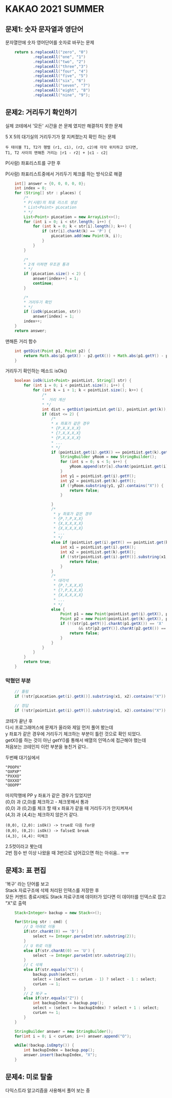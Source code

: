 # KAKAO 2021 SUMMER

## 문제1: 숫자 문자열과 영단어

문자열안에 숫자 영어단어를 숫자로 바꾸는 문제

~~~java
    return s.replaceAll("zero", "0")
            .replaceAll("one", "1")
            .replaceAll("two", "2")
            .replaceAll("three","3")
            .replaceAll("four", "4")
            .replaceAll("five", "5")
            .replaceAll("six", "6")
            .replaceAll("seven", "7")
            .replaceAll("eight", "8")
            .replaceAll("nine", "9");
~~~

## 문제2: 거리두기 확인하기

실제 코테에서 '모든' 시간을 쓴 문제 였지만 해결하지 못한 문제

5 X 5의 대기실의 거리두기가 잘 지켜졌는지 확인 하는 문제

~~~
두 테이블 T1, T2가 행렬 (r1, c1), (r2, c2)에 각각 위치하고 있다면,  
T1, T2 사이의 맨해튼 거리는 |r1 - r2| + |c1 - c2|
~~~
P(사람) 좌표리스트를 구한 후

P(사람) 좌표리스트중에서 거리두기 체크를 하는 방식으로 해결
```java
    int[] answer = {0, 0, 0, 0, 0};
    int index = 0;
    for (String[] str : places) {
        /*
        * P(사람)의 좌표 리스트 생성
        * List<Point> pLocation
        * */
        List<Point> pLocation = new ArrayList<>();
        for (int i = 0; i < str.length; i++) {
            for (int k = 0; k < str[i].length(); k++) {
                if (str[i].charAt(k) == 'P') {
                    pLocation.add(new Point(k, i));
                }
            }
        }

        /*
        * 2개 이하면 무조권 통과
        * */
        if (pLocation.size() < 2) {
            answer[index++] = 1;
            continue;
        }

        /*
        * 거리두기 확인
        * */
        if (isOk(pLocation, str))
            answer[index] = 1;
        index++;
    }
    return answer;  
```

맨해튼 거리 함수
~~~java
    int getDist(Point p1, Point p2) {
        return Math.abs(p1.getX() - p2.getX()) + Math.abs(p1.getY() - p2.getY());
    }
~~~

거리두기 확인하는 메소드 isOk()
~~~java
    boolean isOk(List<Point> pointList, String[] str) {
        for (int i = 0; i < pointList.size(); i++) {
            for (int k = i + 1; k < pointList.size(); k++) {
                /*
                *  거리 계산
                * */
                int dist = getDist(pointList.get(i), pointList.get(k));
                if (dist <= 2) {
                    /*
                    * x 좌표가 같은 경우
                    * {P,X,X,X,X}
                    * {?,X,X,X,X}
                    * {P,X,X,X,X}
                    * ...
                    * */
                    if (pointList.get(i).getX() == pointList.get(k).getX()) {
                        StringBuilder yRoom = new StringBuilder();
                        for (int s = 0; s < 5; s++) {
                            yRoom.append(str[s].charAt(pointList.get(i).getX()));
                        }
                        int y1 = pointList.get(i).getY();
                        int y2 = pointList.get(k).getY();
                        if (!yRoom.substring(y1, y2).contains("X")) {
                            return false;
                        }

                    }
                    /*
                     * y 좌표가 같은 경우
                     * {P,?,P,X,X}
                     * {X,X,X,X,X}
                     * {X,X,X,X,X}
                     * ...
                     * */
                    else if (pointList.get(i).getY() == pointList.get(k).getY()) {
                        int x1 = pointList.get(i).getX();
                        int x2 = pointList.get(k).getX();
                        if (!str[pointList.get(i).getY()].substring(x1, x2).contains("X")) {
                            return false;
                        }
                    }
                    /*
                     * 대각석
                     * {P,?,X,X,X}
                     * {?,P,X,X,X}
                     * {X,X,X,X,X}
                     * ...
                     * */
                    else {
                        Point p1 = new Point(pointList.get(i).getX(), pointList.get(k).getY());
                        Point p2 = new Point(pointList.get(k).getX(), pointList.get(i).getY());
                        if (!(str[p1.getY()].charAt(p1.getX()) == 'X'
                                && str[p2.getY()].charAt(p2.getX()) == 'X')) {
                            return false;
                        }
                    }
                }
            }
        }
        return true;
    }
~~~

### 막혔던 부분
~~~java
    // 틀림
    if (!str[pLocation.get(i).getX()].substring(x1, x2).contains("X"))
~~~
~~~java
    // 정답
    if (!str[pointList.get(i).getY()].substring(x1, x2).contains("X"))
~~~

코테가 끝난 후   
다시 프로그래머스에 문제가 올라와 제일 먼저 풀어 봤는데  
y 좌표가 같은 경우에 거리두기 체크하는 부분이 틀린 것으로 확인 되었다.  
getX()를 하는 것이 아닌 getY()를 통해서 배열의 인덱스에 접근해야 했는데  
처음보는 코테인지 이런 부분을 놓친거 같다..

두번째 대기실에서 
~~~
"POOPX"
"OXPXP"
"PXXXO"
"OXXXO"
"OOOPP"
~~~
마지막행에 PP y 좌표가 같은 경우가 있었지만  
(0,0) 과 (2,0)를 체크하고 - 체크못해서 통과   
(0,0) 과 (0,2)를 체크 할 때 x 좌표가 같을 때 거리두기가 안지켜져서  
(4,3) 과 (4,4)는 체크하지 않은거 같다.  

~~~
(0,0), (2,0): isOk() -> true로 다음 for문
(0,0), (0,2): isOk() -> false로 break
(4,3), (4,4): 미체크
~~~
  
2.5컷이라고 봣는데  
2번 점수 반 이상 나왔을 때 3번으로 넘어갔으면 하는 아쉬움.. ㅠㅠ

## 문제3: 표 편집
'복구' 라는 단어를 보고   
Stack 자료구조에 삭제 처리된 인덱스를 저장한 후  
모든 커멘드 종료시에도 Stack 자료구조에 데이터가 있다면 이 데이터를 인덱스로 잡고 "X"로 출력
~~~java
    Stack<Integer> backup = new Stack<>();
~~~
~~~java
    for(String str : cmd) {
        // D 아래로 이동
        if(str.charAt(0) == 'D') {
            select += Integer.parseInt(str.substring(2));
        }
        // U 위로 이동
        else if(str.charAt(0) == 'U') {
            select -= Integer.parseInt(str.substring(2));
        }
        // C 삭제
        else if(str.equals("C")) {
            backup.push(select);
            select = (select == curLen - 1) ? select - 1 : select;
            curLen -= 1;
        }
        // Z 복구 =
        else if(str.equals("Z")) {
            int backupIndex = backup.pop();
            select = (select >= backupIndex) ? select + 1 : select;
            curLen += 1;
        }
    }
~~~
~~~java
    StringBuilder answer = new StringBuilder();
    for(int i = 0; i < curLen; i++) answer.append("O");

    while(!backup.isEmpty()) {
        int backupIndex = backup.pop();
        answer.insert(backupIndex, "X");
    }
~~~

## 문제4: 미로 탈출
다익스트라 알고리즘을 사용해서 풀어 보는 중 

